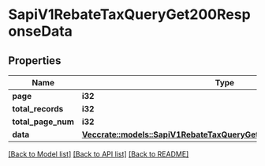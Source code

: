 # SapiV1RebateTaxQueryGet200ResponseData

## Properties

Name | Type | Description | Notes
------------ | ------------- | ------------- | -------------
**page** | **i32** |  | 
**total_records** | **i32** |  | 
**total_page_num** | **i32** |  | 
**data** | [**Vec<crate::models::SapiV1RebateTaxQueryGet200ResponseDataDataInner>**](_sapi_v1_rebate_taxQuery_get_200_response_data_data_inner.md) |  | 

[[Back to Model list]](../README.md#documentation-for-models) [[Back to API list]](../README.md#documentation-for-api-endpoints) [[Back to README]](../README.md)


